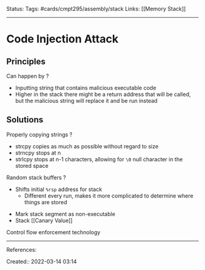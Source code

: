 Status: 
Tags: #cards/cmpt295/assembly/stack
Links: [[Memory Stack]]
___

# Code Injection Attack
## Principles
Can happen by
?
- Inputting string that contains malicious executable code
- Higher in the stack there might be a return address that will be called, but the malicious string will replace it and be run instead
<!--SR:!2022-03-24,3,130-->

## Solutions

Properly copying strings
?
- strcpy copies as much as possible without regard to size
- strncpy stops at n
- strlcpy stops at n-1 characters, allowing for `\0` null character in the stored space
<!--SR:!2022-03-24,3,130-->

Random stack buffers
?
- Shifts initial `%rsp` address for stack
	- Different every run, makes it more complicated to determine where things are stored
<!--SR:!2022-03-24,3,130-->

- Mark stack segment as non-executable
- Stack [[Canary Value]]

Control flow enforcement technology
___
References:

Created:: 2022-03-14 03:14
